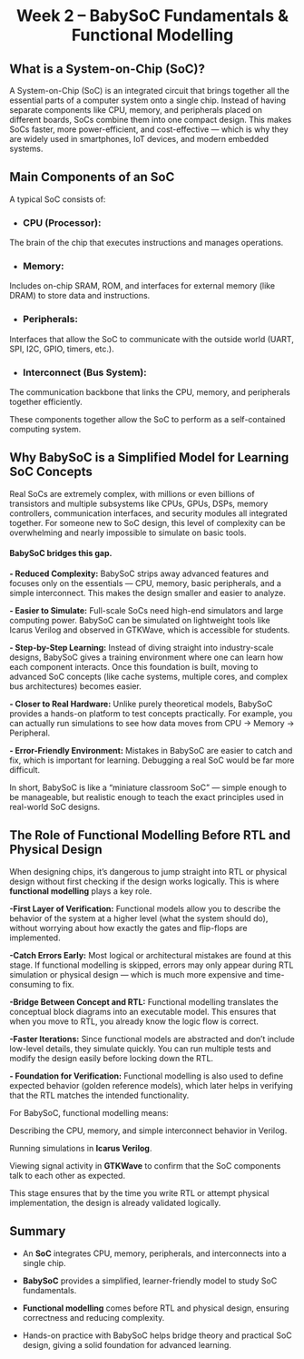 <div align="center">
  
# Week 2 – BabySoC Fundamentals & Functional Modelling
</div>  

## What is a System-on-Chip (SoC)?
A System-on-Chip (SoC) is an integrated circuit that brings together all the essential parts of a computer system onto a single chip. Instead of having separate components like CPU, memory, and peripherals placed on different boards, SoCs combine them into one compact design. This makes SoCs faster, more power-efficient, and cost-effective — which is why they are widely used in smartphones, IoT devices, and modern embedded systems.
## Main Components of an SoC
A typical SoC consists of:

- ### CPU (Processor):
The brain of the chip that executes instructions and manages operations.

- ### Memory: 
Includes on-chip SRAM, ROM, and interfaces for external memory (like DRAM) to store data and instructions.

- ### Peripherals: 
Interfaces that allow the SoC to communicate with the outside world (UART, SPI, I2C, GPIO, timers, etc.).

- ### Interconnect (Bus System): 
The communication backbone that links the CPU, memory, and peripherals together efficiently.

These components together allow the SoC to perform as a self-contained computing system.
## Why BabySoC is a Simplified Model for Learning SoC Concepts
Real SoCs are extremely complex, with millions or even billions of transistors and multiple subsystems like CPUs, GPUs, DSPs, memory controllers, communication interfaces, and security modules all integrated together. For someone new to SoC design, this level of complexity can be overwhelming and nearly impossible to simulate on basic tools.

#### BabySoC bridges this gap.

**- Reduced Complexity:** BabySoC strips away advanced features and focuses only on the essentials — CPU, memory, basic peripherals, and a simple interconnect. This makes the design smaller and easier to analyze.

**- Easier to Simulate:** Full-scale SoCs need high-end simulators and large computing power. BabySoC can be simulated on lightweight tools like Icarus Verilog and observed in GTKWave, which is accessible for students.

**- Step-by-Step Learning:** Instead of diving straight into industry-scale designs, BabySoC gives a training environment where one can learn how each component interacts. Once this foundation is built, moving to advanced SoC concepts (like cache systems, multiple cores, and complex bus architectures) becomes easier.

**- Closer to Real Hardware:** Unlike purely theoretical models, BabySoC provides a hands-on platform to test concepts practically. For example, you can actually run simulations to see how data moves from CPU → Memory → Peripheral.

**- Error-Friendly Environment:** Mistakes in BabySoC are easier to catch and fix, which is important for learning. Debugging a real SoC would be far more difficult.

In short, BabySoC is like a “miniature classroom SoC” — simple enough to be manageable, but realistic enough to teach the exact principles used in real-world SoC designs.

## The Role of Functional Modelling Before RTL and Physical Design

When designing chips, it’s dangerous to jump straight into RTL or physical design without first checking if the design works logically. This is where **functional modelling** plays a key role.

**-First Layer of Verification:** Functional models allow you to describe the behavior of the system at a higher level (what the system should do), without worrying about how exactly the gates and flip-flops are implemented.

**-Catch Errors Early:** Most logical or architectural mistakes are found at this stage. If functional modelling is skipped, errors may only appear during RTL simulation or physical design — which is much more expensive and time-consuming to fix.

**-Bridge Between Concept and RTL:** Functional modelling translates the conceptual block diagrams into an executable model. This ensures that when you move to RTL, you already know the logic flow is correct.

**-Faster Iterations:** Since functional models are abstracted and don’t include low-level details, they simulate quickly. You can run multiple tests and modify the design easily before locking down the RTL.

**- Foundation for Verification:** Functional modelling is also used to define expected behavior (golden reference models), which later helps in verifying that the RTL matches the intended functionality.

For BabySoC, functional modelling means:

Describing the CPU, memory, and simple interconnect behavior in Verilog.

Running simulations in **Icarus Verilog**.

Viewing signal activity in **GTKWave** to confirm that the SoC components talk to each other as expected.

This stage ensures that by the time you write RTL or attempt physical implementation, the design is already validated logically.

## Summary

- An **SoC** integrates CPU, memory, peripherals, and interconnects into a single chip.

- **BabySoC** provides a simplified, learner-friendly model to study SoC fundamentals.

- **Functional modelling** comes before RTL and physical design, ensuring correctness and reducing complexity.

- Hands-on practice with BabySoC helps bridge theory and practical SoC design, giving a solid foundation for advanced learning.

